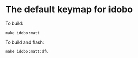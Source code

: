 # The default keymap for idobo

To build:

```
make idobo:matt
```

To build and flash:

```
make idobo:matt:dfu
```